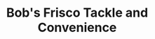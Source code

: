 ---
title: "Bob's Frisco Tackle and Convenience"
url: /frisco/bobs-frisco-tackle-and-convenience/
shop: fishing
---